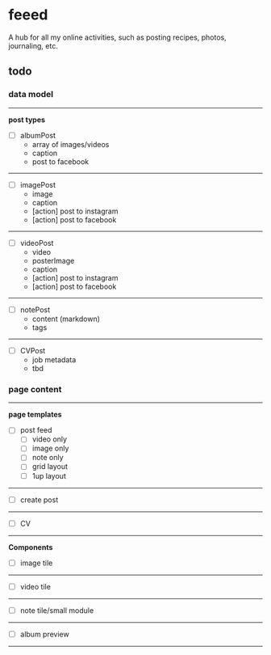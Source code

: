 # feeed
A hub for all my online activities, such as posting recipes, photos, journaling, etc.

## todo

### data model
-----

**post types**

  - [ ] albumPost
    - array of images/videos
    - caption
    - post to facebook
---
  - [ ] imagePost
    - image
    - caption
    - [action] post to instagram
    - [action] post to facebook
---
  - [ ] videoPost
    - video
    - posterImage
    - caption
    - [action] post to instagram
    - [action] post to facebook
---
  - [ ] notePost
    - content (markdown)
    - tags
---
  - [ ] CVPost
    - job metadata
    - tbd


### page content
----

**page templates**

  - [ ] post feed
    - [ ] video only
    - [ ] image only
    - [ ] note only
    - [ ] grid layout
    - [ ] 1up layout
---
  - [ ] create post

---
  - [ ] CV

---

**Components**

  - [ ] image tile

---
  - [ ] video tile

---
  - [ ] note tile/small module

---
  - [ ] album preview

---
